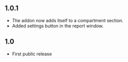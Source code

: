 ## 1.0.1
- The addon now adds itself to a compartment section.
- Added settings button in the report window.

## 1.0
- First public release